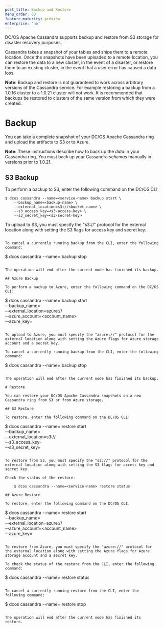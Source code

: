 ```yaml
---
post_title: Backup and Restore
menu_order: 60
feature_maturity: preview
enterprise: 'no'
---
```


DC/OS Apache Cassandra supports backup and restore from S3 storage for disaster recovery purposes.

Cassandra takes a snapshot of your tables and ships them to a remote location. Once the snapshots have been uploaded to a remote location, you can restore the data to a new cluster, in the event of a disaster, or restore them to an existing cluster, in the event that a user error has caused a data loss.

**Note:** Backup and restore is not guaranteed to work across arbitrary versions of the Cassandra service. For example restoring a backup from a 1.0.16 cluster to a 1.0.21 cluster will not work. It is recommended that backups be restored to clusters of the same version from which they were created.

# Backup

You can take a complete snapshot of your DC/OS Apache Cassandra ring and upload the artifacts to S3 or to Azure.

**Note:** These instructions describe how to back up the _data_ in your Cassandra ring. You must back up your Cassandra _schemas_ manually in versions prior to 1.0.21.

## S3 Backup

To perform a backup to S3, enter the following command on the DC/OS CLI:

```
$ dcos cassandra --name=<service-name> backup start \
    --backup_name=<backup-name> \
    --external_location=s3://<bucket-name> \
    --s3_access_key=<s3-access-key> \
    --s3_secret_key=<s3-secret-key>
```

To upload to S3, you must specify the "s3://" protocol for the external location along with setting the S3 flags for access key and secret key.

```

To cancel a currently running backup from the CLI, enter the following command:

```
$ dcos cassandra --name=<service-name> backup stop
```

The operation will end after the current node has finished its backup.

## Azure Backup

To perform a backup to Azure, enter the following command on the DC/OS CLI:

```
$ dcos cassandra --name=<service-name> backup start \
    --backup_name=<backup-name> \
    --external_location=azure://<container> \
    --azure_account=<account_name> \
    --azure_key=<key>
```

To upload to Azure, you must specify the "azure://" protocol for the external location along with setting the Azure flags for Azure storage account and a secret key.

To cancel a currently running backup from the CLI, enter the following command:

```
$ dcos cassandra --name=<service-name> backup stop
```

The operation will end after the current node has finished its backup.

# Restore

You can restore your DC/OS Apache Cassandra snapshots on a new Cassandra ring from S3 or from Azure storage.

## S3 Restore

To restore, enter the following command on the DC/OS CLI:

```
$ dcos cassandra --name=<service-name> restore start \
    --backup_name=<backup-name> \
    --external_location=s3://<bucket-name> \
    --s3_access_key=<s3-access-key> \
    --s3_secret_key=<s3-secret-key>
```

To restore from S3, you must specify the "s3://" protocol for the external location along with setting the S3 flags for access key and secret key.

Check the status of the restore:

    $ dcos cassandra --name=<service-name> restore status

## Azure Restore

To restore, enter the following command on the DC/OS CLI:

```
$ dcos cassandra --name=<service-name> restore start \
    --backup_name=<backup-name> \
    --external_location=azure://<container-name> \
    --azure_account=<account_name> \
    --azure_key=<key>
```

To restore from Azure, you must specify the "azure://" protocol for the external location along with setting the Azure flags for Azure storage account and a secret key.

To check the status of the restore from the CLI, enter the following command:

```
$ dcos cassandra --name=<service-name> restore status
```

To cancel a currently running restore from the CLI, enter the following command:

```
$ dcos cassandra --name=<service-name> restore stop
```

The operation will end after the current node has finished its restore.
